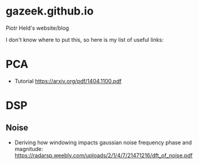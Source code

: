# gazeek.github.io
Piotr Held's  website/blog

I don't know where to put this, so here is my list of useful links:

# PCA
* Tutorial https://arxiv.org/pdf/1404.1100.pdf

# DSP
## Noise
* Deriving how windowing impacts gaussian noise frequency phase and magnitude: https://radarsp.weebly.com/uploads/2/1/4/7/21471216/dft_of_noise.pdf
